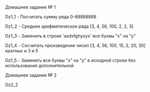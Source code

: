 Домашнее задание № 1

Dz1_1 - Посчитать сумму ряда 0-88888888

Dz1_2 - Среднее арифметическое ряда [3, 4, 56, 100, 2, 2, 3]

Dz1_3 - Заменить в строке 'asdxfghyxyx' все буквы "x" на "y"

Dz1_4 - Сосчитать произведение чисел [3, 4, 56, 100, 15, 2, 20, 30] кратных и 3 и 5

Dz1_5 - Заменить все буквы "x" на "y" в исходной строке без использования дополнительной




Домашнее задание № 2

Dz2_2


